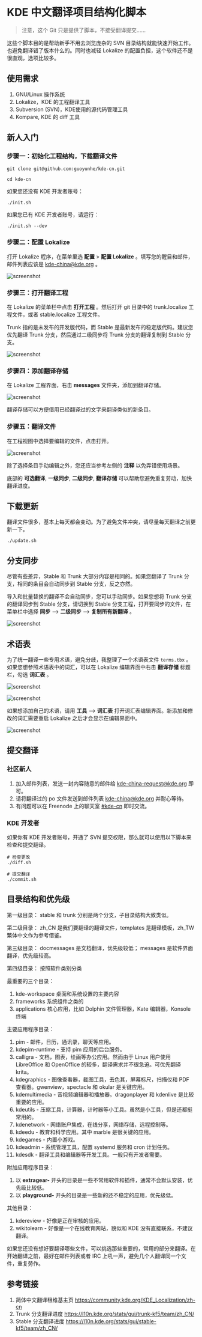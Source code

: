 # KDE 中文翻译项目结构化脚本

> 注意，这个 Git 只是提供了脚本，不接受翻译提交……

这些个脚本目的是帮助新手不用去浏览庞杂的 SVN 目录结构就能快速开始工作。也避免翻译错了版本什么的。同时也减轻 Lokalize 的配置负担，这个软件还不是很直观，选项比较多。

## 使用需求

1. GNU/Linux 操作系统
2. Lokalize，KDE 的工程翻译工具
3. Subversion (SVN)，KDE使用的源代码管理工具
4. Kompare, KDE 的 diff 工具

## 新人入门

### 步骤一：初始化工程结构，下载翻译文件

```shell
git clone git@github.com:guoyunhe/kde-cn.git

cd kde-cn
```

如果您还没有 KDE 开发者账号：

```shell
./init.sh
```

如果您已有 KDE 开发者账号，请运行：

```shell
./init.sh --dev
```

### 步骤二：配置 Lokalize

打开 Lokalize 程序，在菜单里选 **配置** > **配置 Lokalize** 。填写您的醒目和邮件，邮件列表应该是 kde-china@kde.org 。

![screenshot](img/lokalize-config.png)

### 步骤三：打开翻译工程

在 Lokalize 的菜单栏中点击 **打开工程** 。然后打开 git 目录中的 trunk.localize 工程文件，或者 stable.localize 工程文件。

Trunk 指的是未发布的开发版代码，而 Stable 是最新发布的稳定版代码。建议您优先翻译 Trunk 分支，然后通过二级同步将 Trunk 分支的翻译复制到 Stable 分支。

![screenshot](img/lokalize-project.png)

### 步骤四：添加翻译存储

在 Lokalize 工程界面，右击 **messages** 文件夹，添加到翻译存储。

![screenshot](img/lokalize-memory.png)

翻译存储可以方便借用已经翻译过的文字来翻译类似的新条目。

### 步骤五：翻译文件

在工程视图中选择要编辑的文件，点击打开。

![screenshot](img/lokalize-editor.png)

除了选择条目手动编辑之外，您还应当参考左侧的 **注释** 以免弄错使用场景。

底部的 **可选翻译**, **一级同步**, **二级同步**, **翻译存储** 可以帮助您避免重复劳动，加快翻译进度。


## 下载更新

翻译文件很多，基本上每天都会变动。为了避免文件冲突，请尽量每天翻译之前更新一下。

```shell
./update.sh
```

## 分支同步

尽管有些差异，Stable 和 Trunk 大部分内容是相同的。如果您翻译了 Trunk 分支，相同的条目会自动同步到 Stable 分支，反之亦然。

导入和批量替换的翻译不会自动同步，您可以手动同步。如果您想将 Trunk 分支的翻译同步到 Stable 分支，请切换到 Stable 分支工程，打开要同步的文件，在菜单栏中选择 **同步** --> **二级同步** --> **复制所有新翻译** 。

![screenshot](img/lokalize-sync.png)

## 术语表

为了统一翻译一些专用术语，避免分歧，我整理了一个术语表文件 `terms.tbx` 。如果您想参照术语表中的词汇，可以在 Lokalize 编辑界面中右击 **翻译存储** 标题栏，勾选 **词汇表** 。

![screenshot](img/lokalize-enable-terms.png)

![screenshot](img/lokalize-use-terms.png)

如果想添加自己的术语，请用 **工具** --> **词汇表** 打开词汇表编辑界面。新添加和修改的词汇需要重启 Lokalize 之后才会显示在编辑界面中。

![screenshot](img/lokalize-terms-window.png)


## 提交翻译

### 社区新人

1. 加入邮件列表，发送一封内容随意的邮件给 <kde-china-request@kde.org> 即可。
2. 请将翻译过的 po 文件发送到邮件列表 <kde-china@kde.org> 并耐心等待。
3. 有问题可以在 Freenode 上的聊天室 [#kde-cn](https://webchat.freenode.net/?channels=#kde-cn) 即时交流。

### KDE 开发者

如果你有 KDE 开发者账号，开通了 SVN 提交权限，那么就可以使用以下脚本来检查和提交翻译。

```shell
# 检查更改
./diff.sh

# 提交翻译
./commit.sh
```

## 目录结构和优先级

第一级目录： stable 和 trunk 分别是两个分支，子目录结构大致类似。

第二级目录： zh_CN 是我们要翻译的翻译文件，templates 是翻译模板，zh_TW 繁体中文作为参考借鉴。

第三级目录： docmessages 是文档翻译，优先级较低； messages 是软件界面翻译，优先级较高。

第四级目录： 按照软件类别分类

最重要的三个目录：

1. kde-workspace 桌面和系统设置的主要内容
2. frameworks 系统组件之类的
3. applications 核心应用，比如 Dolphin 文件管理器，Kate 编辑器，Konsole 终端

主要应用程序目录：

1. pim - 邮件，日历，通讯录，聊天等应用。
2. kdepim-runtime - 支持 pim 应用的后台服务。
3. calligra - 文档，图表，绘画等办公应用。然而由于 Linux 用户使用 LibreOffice 和 OpenOffice 的较多，翻译需求并不很急迫。可优先翻译 krita。
4. kdegraphics - 图像查看器，截图工具，去色其，屏幕标尺，扫描仪和 PDF 查看器。gwenview，spectacle 和 okular 是关键应用。
5. kdemultimedia - 音视频编辑器和播放器。dragonplayer 和 kdenlive 是比较重要的应用。
6. kdeutils - 压缩工具，计算器，计时器等小工具。虽然是小工具，但是还都挺常用的。
7. kdenetwork - 网络账户集成，在线分享，网络存储，远程控制等。
8. kdeedu - 教育和科学应用。其中 marble 是很关键的应用。
9. kdegames - 内置小游戏。
10. kdeadmin - 系统管理工具，配置 systemd 服务和 cron 计划任务。
11. kdesdk - 翻译工具和编辑器等开发工具。一般只有开发者需要。

附加应用程序目录：

1. 以 **extragear-** 开头的目录是一些不常用软件和插件，通常不会默认安装，优先级比较低。
2. 以 **playground-** 开头的目录是一些新的还不稳定的应用，优先级低。

其他目录：

1. kdereview - 好像是正在审核的应用。
2. wikitolearn - 好像是一个在线教育网站，貌似和 KDE 没有直接联系，不建议翻译。


如果您还没有想好要翻译哪些文件，可以挑选那些重要的，常用的部分来翻译。在开始翻译之前，最好在邮件列表或者 IRC 上吼一声，避免几个人翻译同一个文件，重复劳作。


## 参考链接

1. 简体中文翻译租维基主页 <https://community.kde.org/KDE_Localization/zh-cn>
2. Trunk 分支翻译进度 <https://l10n.kde.org/stats/gui/trunk-kf5/team/zh_CN/>
3. Stable 分支翻译进度 <https://l10n.kde.org/stats/gui/stable-kf5/team/zh_CN/>
